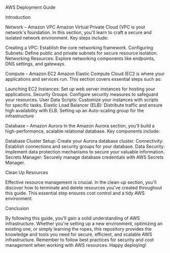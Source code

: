 AWS Deployment Guide

Introduction

Network – Amazon VPC
Amazon Virtual Private Cloud (VPC is your network's foundation. In this section, you'll learn to craft a secure and isolated network environment. Key steps include:

Creating a VPC: Establish the core networking framework.
Configuring Subnets: Define public and private subnets for secure resource isolation.
Networking Resources: Explore networking components like endpoints, DNS settings, and gateways.

Compute – Amazon EC2
Amazon Elastic Compute Cloud (EC2 is where your applications and services run. This section covers essential steps such as:

Launching EC2 Instances: Set up web server instances for hosting your applications.
Security Groups: Configure security measures to safeguard your resources.
User Data Scripts: Customize your instances with scripts for specific tasks.
Elastic Load Balancer (ELB): Distribute traffic and ensure high availability with ELB.
Setting up an Auto-scaling group for the infrastructure

Database – Amazon Aurora
In the Amazon Aurora section, you'll build a high-performance, scalable relational database. Key components include:

Database Cluster Setup: Create your Aurora database cluster.
Connectivity: Establish connections and security groups for your database.
Data Security: Implement data protection mechanisms to secure your valuable information.
Secrets Manager: Securely manage database credentials with AWS Secrets Manager.

Clean Up Resources

Effective resource management is crucial. In the clean-up section, you'll discover how to terminate and delete resources you've created throughout this guide. This essential step ensures cost control and a tidy AWS environment.

Conclusion

By following this guide, you'll gain a solid understanding of AWS infrastructure. Whether you're setting up a new environment, optimizing an existing one, or simply learning the ropes, 
this repository provides the knowledge and tools you need for secure, efficient, and scalable AWS infrastructure. Remember to follow best practices for security 
and cost management when working with AWS resources. Happy deploying!
